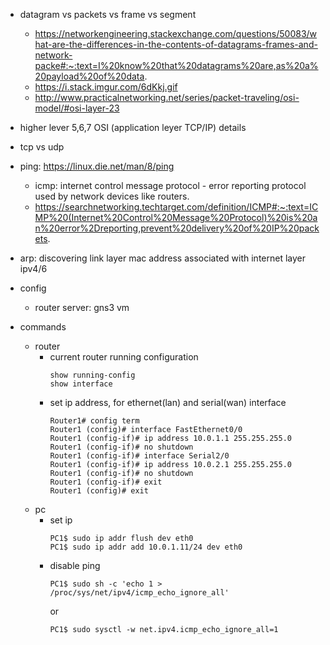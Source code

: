 - datagram vs packets vs frame vs segment
    - https://networkengineering.stackexchange.com/questions/50083/what-are-the-differences-in-the-contents-of-datagrams-frames-and-network-packe#:~:text=I%20know%20that%20datagrams%20are,as%20a%20payload%20of%20data.
    - https://i.stack.imgur.com/6dKkj.gif
    - http://www.practicalnetworking.net/series/packet-traveling/osi-model/#osi-layer-23

- higher lever 5,6,7 OSI (application leyer TCP/IP) details

- tcp vs udp

- ping: https://linux.die.net/man/8/ping
    - icmp: internet control message protocol - error reporting protocol used by network devices like routers.
    - https://searchnetworking.techtarget.com/definition/ICMP#:~:text=ICMP%20(Internet%20Control%20Message%20Protocol)%20is%20an%20error%2Dreporting,prevent%20delivery%20of%20IP%20packets.

- arp: discovering link layer mac address associated with internet layer ipv4/6

- config
    - router server: gns3 vm

- commands
    - router
        - current router running configuration
            ```
            show running-config
            show interface
            ```
        - set ip address, for ethernet(lan) and serial(wan) interface
            ```
            Router1# config term
            Router1 (config)# interface FastEthernet0/0 
            Router1 (config-if)# ip address 10.0.1.1 255.255.255.0
            Router1 (config-if)# no shutdown
            Router1 (config-if)# interface Serial2/0 
            Router1 (config-if)# ip address 10.0.2.1 255.255.255.0
            Router1 (config-if)# no shutdown
            Router1 (config-if)# exit
            Router1 (config)# exit
            ```
    - pc
        - set ip
            ```
            PC1$ sudo ip addr flush dev eth0
            PC1$ sudo ip addr add 10.0.1.11/24 dev eth0
            ```
        - disable ping
            ```
            PC1$ sudo sh -c 'echo 1 > /proc/sys/net/ipv4/icmp_echo_ignore_all'
            ```
            or
            ```
            PC1$ sudo sysctl -w net.ipv4.icmp_echo_ignore_all=1
            ```